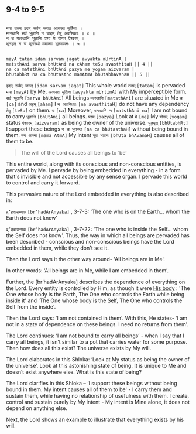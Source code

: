 ## 9-4 to 9-5


```shloka-sa

मया ततम् इदम् सर्वम् जगत् अव्यक्त मूर्तिना ।
मत्स्थानि सर्व भूतानि न चाहम् तेषु अवस्थितः ॥ ४ ॥
न च मत्स्थानि भूतानि पश्य मे योगम् ऐश्वरम् ।
भूतभृत् न च भूतस्थो ममात्मा भूतभावनः ॥ ५ ॥

```
```shloka-sa-hk

mayA tatam idam sarvam jagat avyakta mUrtinA |
matsthAni sarva bhUtAni na cAham teSu avasthitaH || 4 ||
na ca matsthAni bhUtAni pazya me yogam aizvaram |
bhUtabhRt na ca bhUtastho mamAtmA bhUtabhAvanaH || 5 ||

```
`इदम् सर्वम् जगत्` `[idam sarvam jagat]` This whole world `ततम्` `[tatam]` is pervaded `मया` `[mayA]` by Me, `अव्यक्त मूर्तिना` `[avyakta mUrtinA]` with My imperceptible form. `सर्व भूतानि` `[sarva bhUtAni]` All beings `मत्स्थानि` `[matsthAni]` are situated in Me `च` `[ca]` and `अहम्` `[aham]` I `न अवस्थितः` `[na avasthitaH]` do not have any dependency `तेषु` `[teSu]` on them.
`च` `[ca]` Moreover, `मत्स्थानि न` `[matsthAni na]` I am not bound to carry `भूतानि` `[bhUtAni]` all beings. `पश्य` `[pazya]` Look at `मे` `[me]` My `योगम्` `[yogam]` status `ऐश्वरम्` `[aizvaram]` as being the owner of the universe. `भूतभृत्` `[bhUtabhRt]` I support these beings `न च भूतस्थः` `[na ca bhUtasthaH]` without being bound in them. `मम आत्मा` `[mama AtmA]` My intent `भूत भावनः` `[bhUta bhAvanaH]` causes all of them to be.


<a name='applnote_145'></a>
> The will of the Lord causes all beings to ‘be’



This entire world, along with its conscious and non-conscious entities, is pervaded by Me. I pervade by being embedded in everything - in a form that's invisible and not accessible by any sense organ. I pervade this world to control and carry it forward.

This pervasive nature of the Lord embedded in everything is also described in:

`ब्र्’हदारान्यक` `[br’hadArAnyaka]` , 3-7-3: 'The one who is on the Earth... whom the Earth does not know'

`ब्र्’हदारान्यक` `[br’hadArAnyaka]` , 3-7-22: 'The one who is inside the Self... whom the Self does not know'. Thus, the way in which all beings are pervaded has been described - conscious and non-conscious beings have the Lord embedded in them, while they don't see it.

Then the Lord says it the other way around- 'All beings are in Me'. 

In other words: ‘All beings are in Me, while I am embedded in them’. 

Further, the [br’hadArAnyaka] describes the dependence of everything on the Lord. Every entity is controlled by Him, as though it were 
[His body](7-13.md#universe_as_his_body)
: 'The One whose body is the Earth, The One who controls the Earth while being inside it' and 'The One whose body is the Self, The One who controls the Self from the inside'.

Then the Lord says: 'I am not contained in them'. With this, He states- ‘I am not in a state of dependence on these beings. I need no returns from them’.

The Lord continues: ‘I am not bound to carry all beings’ - when I say that I carry all beings, it isn’t similar to a pot that carries water for some purpose. Then how does all this exist? The universe exists by My will.

The Lord elaborates in this Shloka: ‘Look at My status as being the owner of the universe’. Look at this astonishing state of being. It is unique to Me and doesn’t exist anywhere else. What is this state of being? 

The Lord clarifies in this Shloka – ‘I support these beings without being bound in them. My intent causes all of them to be' - I carry them and sustain them, while having no relationship of usefulness with them. I create, control and sustain purely by My intent - My intent is Mine alone, it does not depend on anything else.

Next, the Lord shows an example to illustrate that everything exists by his will.


